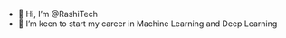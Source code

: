 - 👋 Hi, I’m @RashiTech
- 👀 I’m keen to start my career in Machine Learning and Deep Learning


<!---
RashiTech/RashiTech is a ✨ special ✨ repository because its `README.md` (this file) appears on your GitHub profile.
You can click the Preview link to take a look at your changes.
--->
